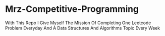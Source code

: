 # Mrz-Competitive-Programming
With This Repo I Give Myself The Mission Of Completing One Leetcode Problem Everyday And A Data Structures And Algorithms Topic Every Week
